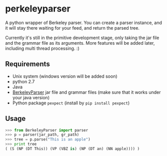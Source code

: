 perkeleyparser
==============

A python wrapper of Berkeley parser. You can create a parser instance,
and it will stay there waiting for your feed, and return the parsed tree.

Currently it's still in the primitive development stage, only taking the jar
file and the grammar file as its arguments. More features will be added 
later, including multi thread processing. :)


## Requirements

* Unix system (windows version will be added soon)
* python 2.7
* Java
* [BerkeleyParser](http://code.google.com/p/berkeleyparser/downloads/list) jar file and grammar files (make sure that it works under your java version)
* Python package `pexpect` (install by `pip install pexpect`)

## Usage

```python
>>> from BerkeleyParser import parser
>>> p = parser(jar_path, gr_path)
>>> tree = p.parse("This is an apple")
>>> print tree
( (S (NP (DT This)) (VP (VBZ is) (NP (DT an) (NN apple)))) )
```
